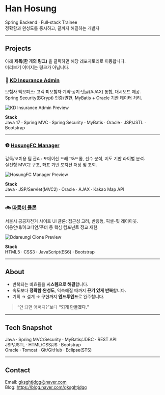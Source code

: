 # Han Hosung
Spring Backend · Full-stack Trainee  
정확함과 완성도를 중시하고, 끝까지 해결하는 개발자

---

## Projects
아래 **제목(한 개의 링크)** 을 클릭하면 해당 레포지토리로 이동합니다.  
미리보기 이미지는 링크가 아닙니다.

### 🏢 [KD Insurance Admin](https://github.com/YOUR_GH_ID/kd-insurance-admin)
보험사 백오피스: 고객·피보험자·계약·공지·댓글(AJAX) 통합, 대시보드 제공.  
Spring Security(BCrypt) 인증/권한, MyBatis + Oracle 기반 데이터 처리.

![KD Insurance Admin Preview](docs/images/insurance-admin-thumb.png)

**Stack**  
Java 17 · Spring MVC · Spring Security · MyBatis · Oracle · JSP/JSTL · Bootstrap

---

### ⚽ [HosungFC Manager](https://github.com/YOUR_GH_ID/HosungFC-Manager)
감독/코치용 팀 관리: 포메이션 드래그&드롭, 선수 분석, 지도 기반 라이벌 분석.  
실전형 MVC2 구조, 좌표 기반 포지션 저장 및 조회.

![HosungFC Manager Preview](docs/images/soccer-team-thumb.png)

**Stack**  
Java · JSP/Servlet(MVC2) · Oracle · AJAX · Kakao Map API

---

### 🚲 [따릉이 클론](https://github.com/YOUR_GH_ID/Daerungyi-Clone)
서울시 공공자전거 사이트 UI 클론: 접근성 고려, 반응형, 픽셀-핏 레이아웃.  
이용안내/아코디언/푸터 등 핵심 컴포넌트 정교 재현.

![Ddareungi Clone Preview](docs/images/ddareungi-clone-thumb.png)

**Stack**  
HTML5 · CSS3 · JavaScript(ES6) · Bootstrap

---

## About
- 반복되는 비효율을 **시스템으로 해결**합니다.  
- 속도보다 **정확함·완성도**, 익숙해질 때까지 **끈기 있게 반복**합니다.  
- 기획 → 설계 → 구현까지 **엔드투엔드**로 완주합니다.

> “안 되면 어쩌지?”보다 **“되게 만들겠다.”**

---

## Tech Snapshot
Java · Spring MVC/Security · MyBatis/JDBC · REST API  
JSP/JSTL · HTML/CSS/JS · Bootstrap  
Oracle · Tomcat · Git/GitHub · Eclipse(STS)

---

## Contact
Email: gksghtjdgg@naver.com  
Blog: https://blog.naver.com/gksghtjdgg
